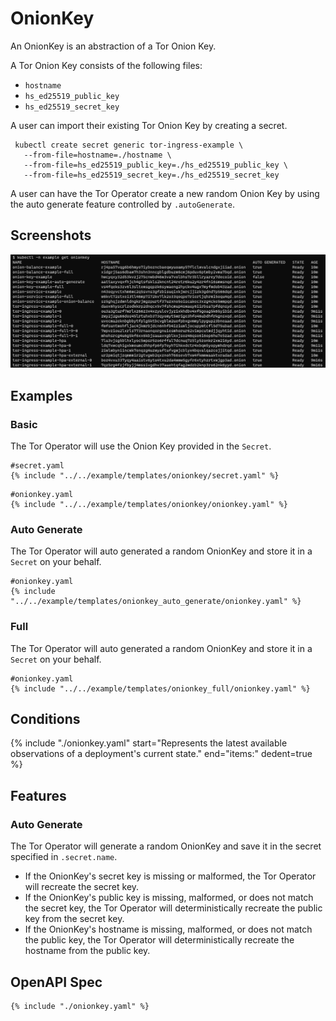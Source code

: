 # OnionKey

An OnionKey is an abstraction of a Tor Onion Key.

A Tor Onion Key consists of the following files:

- `hostname`
- `hs_ed25519_public_key`
- `hs_ed25519_secret_key`

A user can import their existing Tor Onion Key by creating a secret.

```
 kubectl create secret generic tor-ingress-example \
   --from-file=hostname=./hostname \
   --from-file=hs_ed25519_public_key=./hs_ed25519_public_key \
   --from-file=hs_ed25519_secret_key=./hs_ed25519_secret_key
```

A user can have the Tor Operator create a new random Onion Key by using the
auto generate feature controlled by `.autoGenerate`.

## Screenshots

![OnionKey](./onionkey.png)

## Examples

### Basic

The Tor Operator will use the Onion Key provided in the `Secret`.

```
#secret.yaml
{% include "../../example/templates/onionkey/secret.yaml" %}
```

```
#onionkey.yaml
{% include "../../example/templates/onionkey/onionkey.yaml" %}
```

### Auto Generate

The Tor Operator will auto generated a random OnionKey and store it in a `Secret` on your behalf.

```
#onionkey.yaml
{% include "../../example/templates/onionkey_auto_generate/onionkey.yaml" %}
```

### Full

The Tor Operator will auto generated a random OnionKey and store it in a `Secret` on your behalf.

```
#onionkey.yaml
{% include "../../example/templates/onionkey_full/onionkey.yaml" %}
```

## Conditions

{%
  include "./onionkey.yaml"
  start="Represents the latest available observations of a deployment's current state."
  end="items:"
  dedent=true
%}

## Features

### Auto Generate

The Tor Operator will generate a random OnionKey and save it in the
secret specified in `.secret.name`.

- If the OnionKey's secret key is missing or malformed, the Tor Operator
  will recreate the secret key.
- If the OnionKey's public key is missing, malformed, or does not match
  the secret key, the Tor Operator will deterministically recreate the
  public key from the secret key.
- If the OnionKey's hostname is missing, malformed, or does not match
  the public key, the Tor Operator will deterministically recreate the
  hostname from the public key.

## OpenAPI Spec

```
{% include "./onionkey.yaml" %}
```
